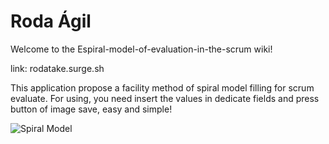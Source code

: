 # Roda Ágil 

Welcome to the Espiral-model-of-evaluation-in-the-scrum wiki!

link: rodatake.surge.sh 

This application propose a facility method of spiral model filling for scrum evaluate. For using, you need insert the values in dedicate fields and press button of image save, easy and simple! 

![Spiral Model](https://raw.githubusercontent.com/erickLFLopes/Espiral-model-of-evaluation-in-the-scrum/master/Spiral%20Model%20Scrum.png)

 
